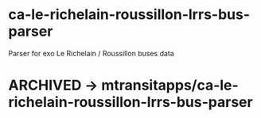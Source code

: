 ca-le-richelain-roussillon-lrrs-bus-parser
==========================================

Parser for exo Le Richelain / Roussillon buses data

# ARCHIVED -> mtransitapps/ca-le-richelain-roussillon-lrrs-bus-parser
